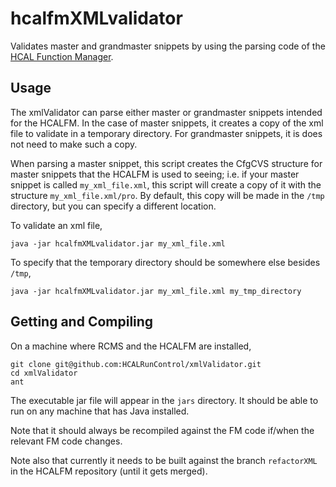 hcalfmXMLvalidator
==================
Validates master and grandmaster snippets by using the parsing code of the [HCAL Function Manager](https://github.com/HCALRunControl/levelOneHCALFM).

Usage
-----
The xmlValidator can parse either master or grandmaster snippets intended for the HCALFM. In the case of master snippets, it creates a copy of the xml file to validate in a temporary directory. For grandmaster snippets, it is does not need to make such a copy.

When parsing a master snippet, this script creates the CfgCVS structure for master snippets that the HCALFM is used to seeing; i.e. if your master snippet is called `my_xml_file.xml`, this script will create a copy of it with the structure `my_xml_file.xml/pro`. By default, this copy will be made in the `/tmp` directory, but you can specify a different location.

To validate an xml file,
```
java -jar hcalfmXMLvalidator.jar my_xml_file.xml
```


To specify that the temporary directory should be somewhere else besides `/tmp`,
```
java -jar hcalfmXMLvalidator.jar my_xml_file.xml my_tmp_directory
```


Getting and Compiling
---------------------
On a machine where RCMS and the HCALFM are installed,
```
git clone git@github.com:HCALRunControl/xmlValidator.git
cd xmlValidator
ant
```
The executable jar file will appear in the `jars` directory. It should be able to run on any machine that has Java installed.

Note that it should always be recompiled against the FM code if/when the relevant FM code changes.

Note also that currently it needs to be built against the branch `refactorXML` in the HCALFM repository (until it gets merged).
